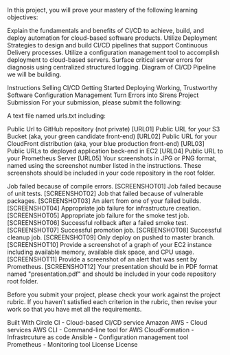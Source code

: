 In this project, you will prove your mastery of the following learning objectives:

Explain the fundamentals and benefits of CI/CD to achieve, build, and deploy automation for cloud-based software products.
Utilize Deployment Strategies to design and build CI/CD pipelines that support Continuous Delivery processes.
Utilize a configuration management tool to accomplish deployment to cloud-based servers.
Surface critical server errors for diagnosis using centralized structured logging.
Diagram of CI/CD Pipeline we will be building.

Instructions
Selling CI/CD
Getting Started
Deploying Working, Trustworthy Software
Configuration Management
Turn Errors into Sirens
Project Submission
For your submission, please submit the following:

A text file named urls.txt including:

Public Url to GitHub repository (not private) [URL01]
Public URL for your S3 Bucket (aka, your green candidate front-end) [URL02]
Public URL for your CloudFront distribution (aka, your blue production front-end) [URL03]
Public URLs to deployed application back-end in EC2 [URL04]
Public URL to your Prometheus Server [URL05]
Your screenshots in JPG or PNG format, named using the screenshot number listed in the instructions. These screenshots should be included in your code repository in the root folder.

Job failed because of compile errors. [SCREENSHOT01]
Job failed because of unit tests. [SCREENSHOT02]
Job that failed because of vulnerable packages. [SCREENSHOT03]
An alert from one of your failed builds. [SCREENSHOT04]
Appropriate job failure for infrastructure creation. [SCREENSHOT05]
Appropriate job failure for the smoke test job. [SCREENSHOT06]
Successful rollback after a failed smoke test. [SCREENSHOT07]
Successful promotion job. [SCREENSHOT08]
Successful cleanup job. [SCREENSHOT09]
Only deploy on pushed to master branch. [SCREENSHOT10]
Provide a screenshot of a graph of your EC2 instance including available memory, available disk space, and CPU usage. [SCREENSHOT11]
Provide a screenshot of an alert that was sent by Prometheus. [SCREENSHOT12]
Your presentation should be in PDF format named "presentation.pdf" and should be included in your code repository root folder.

Before you submit your project, please check your work against the project rubric. If you haven’t satisfied each criterion in the rubric, then revise your work so that you have met all the requirements.

Built With
Circle CI - Cloud-based CI/CD service
Amazon AWS - Cloud services
AWS CLI - Command-line tool for AWS
CloudFormation - Infrastrcuture as code
Ansible - Configuration management tool
Prometheus - Monitoring tool
License
License
